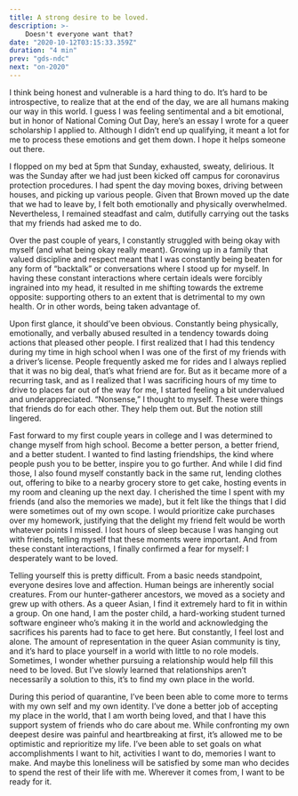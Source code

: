 ```yaml
---
title: A strong desire to be loved.
description: >-
    Doesn't everyone want that?
date: "2020-10-12T03:15:33.359Z"
duration: "4 min"
prev: "gds-ndc"
next: "on-2020"
---
```


I think being honest and vulnerable is a hard thing to do. It’s hard to be introspective, to realize that at the end of the day, we are all humans making our way in this world. I guess I was feeling sentimental and a bit emotional, but in honor of National Coming Out Day, here’s an essay I wrote for a queer scholarship I applied to. Although I didn’t end up qualifying, it meant a lot for me to process these emotions and get them down. I hope it helps someone out there.

I flopped on my bed at 5pm that Sunday, exhausted, sweaty, delirious. It was the Sunday after we had just been kicked off campus for coronavirus protection procedures. I had spent the day moving boxes, driving between houses, and picking up various people. Given that Brown moved up the date that we had to leave by, I felt both emotionally and physically overwhelmed. Nevertheless, I remained steadfast and calm, dutifully carrying out the tasks that my friends had asked me to do.

Over the past couple of years, I constantly struggled with being okay with myself (and what being okay really meant). Growing up in a family that valued discipline and respect meant that I was constantly being beaten for any form of “backtalk” or conversations where I stood up for myself. In having these constant interactions where certain ideals were forcibly ingrained into my head, it resulted in me shifting towards the extreme opposite: supporting others to an extent that is detrimental to my own health. Or in other words, being taken advantage of.

Upon first glance, it should’ve been obvious. Constantly being physically, emotionally, and verbally abused resulted in a tendency towards doing actions that pleased other people. I first realized that I had this tendency during my time in high school when I was one of the first of my friends with a driver’s license. People frequently asked me for rides and I always replied that it was no big deal, that’s what friend are for. But as it became more of a recurring task, and as I realized that I was sacrificing hours of my time to drive to places far out of the way for me, I started feeling a bit undervalued and underappreciated. “Nonsense,” I thought to myself. These were things that friends do for each other. They help them out. But the notion still lingered.

Fast forward to my first couple years in college and I was determined to change myself from high school. Become a better person, a better friend, and a better student. I wanted to find lasting friendships, the kind where people push you to be better, inspire you to go further. And while I did find those, I also found myself constantly back in the same rut, lending clothes out, offering to bike to a nearby grocery store to get cake, hosting events in my room and cleaning up the next day. I cherished the time I spent with my friends (and also the memories we made), but it felt like the things that I did were sometimes out of my own scope. I would prioritize cake purchases over my homework, justifying that the delight my friend felt would be worth whatever points I missed. I lost hours of sleep because I was hanging out with friends, telling myself that these moments were important. And from these constant interactions, I finally confirmed a fear for myself: I desperately want to be loved.

Telling yourself this is pretty difficult. From a basic needs standpoint, everyone desires love and affection. Human beings are inherently social creatures. From our hunter-gatherer ancestors, we moved as a society and grew up with others. As a queer Asian, I find it extremely hard to fit in within a group. On one hand, I am the poster child, a hard-working student turned software engineer who’s making it in the world and acknowledging the sacrifices his parents had to face to get here. But constantly, I feel lost and alone. The amount of representation in the queer Asian community is tiny, and it’s hard to place yourself in a world with little to no role models. Sometimes, I wonder whether pursuing a relationship would help fill this need to be loved. But I’ve slowly learned that relationships aren’t necessarily a solution to this, it’s to find my own place in the world.

During this period of quarantine, I’ve been been able to come more to terms with my own self and my own identity. I’ve done a better job of accepting my place in the world, that I am worth being loved, and that I have this support system of friends who do care about me. While confronting my own deepest desire was painful and heartbreaking at first, it’s allowed me to be optimistic and reprioritize my life. I’ve been able to set goals on what accomplishments I want to hit, activities I want to do, memories I want to make. And maybe this loneliness will be satisfied by some man who decides to spend the rest of their life with me. Wherever it comes from, I want to be ready for it.
